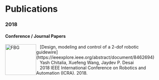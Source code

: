 # Publications

### 2018
#### Conference / Journal Papers


<img style="float: left;" src="photos/FBG.gif" alt="FBG" width="100" height="100">
&nbsp;&nbsp;&nbsp;[Design, modeling and control of a 2-dof robotic guidewire](https://ieeexplore.ieee.org/abstract/document/8462694)<br />
&nbsp;&nbsp;&nbsp;Yash Chitalia, Xuefeng Wang, Jaydev P. Desai<br />
&nbsp;&nbsp;&nbsp;2018 IEEE International Conference on Robotics and Automation (ICRA). 2018.
